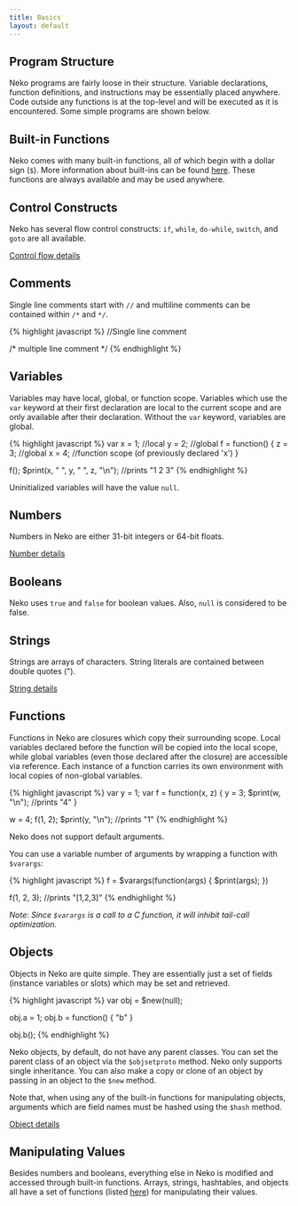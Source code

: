 ```yaml
---
title: Basics
layout: default
---
```


## Program Structure

Neko programs are fairly loose in their structure. Variable declarations, function definitions, and instructions may be essentially placed anywhere. Code outside any functions is at the top-level and will be executed as it is encountered. Some simple programs are shown below.

## Built-in Functions

Neko comes with many built-in functions, all of which begin with a dollar sign (`$`). More information about built-ins can be found [here](builtins.html). These functions are always available and may be used anywhere.

## Control Constructs

Neko has several flow control constructs: `if`, `while`, `do-while`, `switch`, and `goto` are all available.

[Control flow details](control.html)

## Comments

Single line comments start with `//` and multiline comments can be contained within `/*` and `*/`.

{% highlight javascript %}
//Single line comment

/*
multiple
line
comment
*/
{% endhighlight %}

## Variables

Variables may have local, global, or function scope. Variables which use the `var` keyword at their first declaration are local to the current scope and are only available after their declaration. Without the `var` keyword, variables are global.

{% highlight javascript %}
var x = 1;  //local
y = 2;  //global
f = function() {
z = 3; //global
x = 4; //function scope (of previously declared 'x')
}

f();
$print(x, " ", y, " ", z, "\n");  //prints "1 2 3"
{% endhighlight %}

Uninitialized variables will have the value `null`.

## Numbers

Numbers in Neko are either 31-bit integers or 64-bit floats.

[Number details](numbers.html)

## Booleans

Neko uses `true` and `false` for boolean values. Also, `null` is considered to be false.

## Strings

Strings are arrays of characters. String literals are contained between double quotes ("). 

[String details](strings.html)

## Functions

Functions in Neko are closures which copy their surrounding scope. Local variables declared before the function will be copied into the local scope, while global variables (even those declared after the closure) are accessible via reference. Each instance of a function carries its own environment with local copies of non-global variables.

{% highlight javascript %}
var y = 1;
var f = function(x, z) {
    y = 3;
    $print(w, "\n"); //prints "4"
}

w = 4;
f(1, 2);
$print(y, "\n"); //prints "1"
{% endhighlight %}

Neko does not support default arguments.

You can use a variable number of arguments by wrapping a function with `$varargs`:

{% highlight javascript %}
f = $varargs(function(args) {
    $print(args);
})

f(1, 2, 3); //prints "[1,2,3]"
{% endhighlight %}

*Note: Since `$varargs` is a call to a C function, it will inhibit tail-call optimization.*

## Objects

Objects in Neko are quite simple. They are essentially just a set of fields (instance variables or slots) which may be set and retrieved.

{% highlight javascript %}
var obj = $new(null);

obj.a = 1;
obj.b = function() { "b" }

obj.b();
{% endhighlight %}

Neko objects, by default, do not have any parent classes. You can set the parent class of an object via the `$objsetproto` method. Neko only supports single inheritance. You can also make a copy or clone of an object by passing in an object to the `$new` method.

Note that, when using any of the built-in functions for manipulating objects, arguments which are field names must be hashed using the `$hash` method.

[Object details](objects.html)

## Manipulating Values

Besides numbers and booleans, everything else in Neko is modified and accessed through built-in functions. Arrays, strings, hashtables, and objects all have a set of functions (listed [here](http://nekovm.org/doc/view/builtins)) for manipulating their values.
